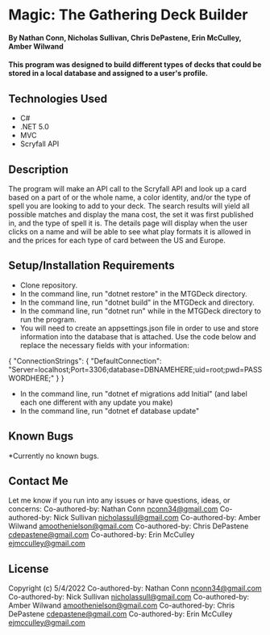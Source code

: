 # Magic: The Gathering Deck Builder

#### By **Nathan Conn, Nicholas Sullivan, Chris DePastene, Erin McCulley, Amber Wilwand**

#### This program was designed to build different types of decks that could be stored in a local database and assigned to a user's profile. 


## Technologies Used

* C#
* .NET 5.0
* MVC
* Scryfall API



## Description

The program will make an API call to the Scryfall API and look up a card based on a part of or the whole name, a color identity, and/or the type of spell you are looking to add to your deck. The search results will yield all possible matches and display the mana cost, the set it was first published in, and the type of spell it is. The details page will display when the user clicks on a name and will be able to see what play formats it is allowed in and the prices for each type of card between the US and Europe.

## Setup/Installation Requirements

* Clone repository.
* In the command line, run "dotnet restore" in the MTGDeck directory.
* In the command line, run "dotnet build" in  the MTGDeck and directory.
* In the command line, run "dotnet run" while in the MTGDeck directory to run the program.
* You will need to create an appsettings.json file in order to use and store information into the database that is attached. Use the code below and replace the necessary fields with your information:

{
    "ConnectionStrings": {
        "DefaultConnection": "Server=localhost;Port=3306;database=DBNAMEHERE;uid=root;pwd=PASSWORDHERE;"
    }
}

* In the command line, run "dotnet ef migrations add Initial" (and label each one different with any update you make)
* In the command line, run "dotnet ef database update"


## Known Bugs

*Currently no known bugs.

## Contact Me

Let me know if you run into any issues or have questions, ideas, or concerns:
Co-authored-by: Nathan Conn <nconn34@gmail.com>
Co-authored-by: Nick Sullivan <nicholassull@gmail.com>
Co-authored-by: Amber Wilwand <amoothenielson@gmail.com>
Co-authored-by: Chris DePastene <cdepastene@gmail.com>
Co-authored-by: Erin McCulley <ejmcculley@gmail.com>	

## License

Copyright (c) 5/4/2022 Co-authored-by: Nathan Conn <nconn34@gmail.com>
Co-authored-by: Nick Sullivan <nicholassull@gmail.com>
Co-authored-by: Amber Wilwand <amoothenielson@gmail.com>
Co-authored-by: Chris DePastene <cdepastene@gmail.com>
Co-authored-by: Erin McCulley <ejmcculley@gmail.com>
